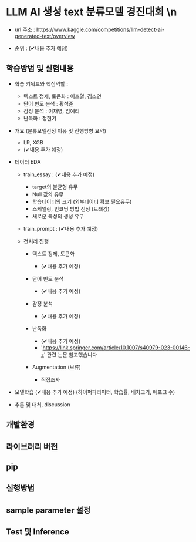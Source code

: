 # LLM AI 생성 text 분류모델 경진대회 \n



- url 주소 :
https://www.kaggle.com/competitions/llm-detect-ai-generated-text/overview

- 순위 : (✔내용 추가 예정)



## 학습방법 및 실험내용



- 학습 키워드와 핵심역할 :

    - 텍스트 정제, 토큰화       : 이호열, 김소연
    - 단어 빈도 분석            : 황석준
    - 감정 분석                 : 이재영, 임예리
    - 난독화                    : 정현기


- 개요 (분류모델선정 이유 및 진행방향 요약)
    - LR, XGB
    - (✔내용 추가 예정)


- 데이터 EDA

    - train_essay : (✔내용 추가 예정)
      - target의 불균형 유무
      - Null 값의 유무
      - 학습데이터의 크기 (외부데이터 확보 필요유무)
      - 스케일링, 인코딩 방법 선정 (트래킹)
      - 새로운 특성의 생성 유무

    - train_prompt : (✔내용 추가 예정)

    - 전처리 진행
      
        - 텍스트 정제, 토큰화
          - (✔내용 추가 예정)
          
        - 단어 빈도 분석
          - (✔내용 추가 예정)
          
        - 감정 분석
          - (✔내용 추가 예정)
          
        - 난독화
          - (✔내용 추가 예정)
          - 'https://link.springer.com/article/10.1007/s40979-023-00146-z' 관련 논문 참고했습니다
          
        - Augmentation (보류)
          - 직접조사
       


- 모델학습
     (✔내용 추가 예정)
      (하이퍼파라미터, 학습률, 배치크기, 에포크 수)



- 추론 및 대처, discussion

## 개발환경

## 라이브러리 버전

## pip

## 실행방법

## sample parameter 설정

## Test 및 Inference




